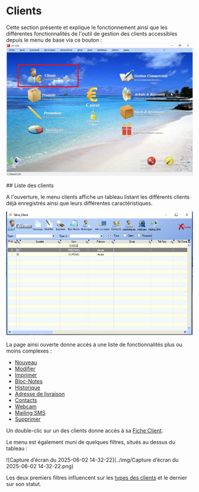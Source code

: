 # Clients

Cette section présente et explique le fonctionnement ainsi que les différentes fonctionnalités de l'outil de gestion des clients accessibles depuis le menu de base via ce bouton : ![](../img/encadreClient.png)

## Liste des clients

A l'ouverture, le menu clients affiche un tableau listant les différents clients déjà enregistrés ainsi que leurs différentes caractéristiques.



![](../img/CaptureClient2-1748866426556-1.PNG)

La page ainsi ouverte donne accès à une liste de fonctionnalités plus ou moins complexes :

- [Nouveau](#fiche-client)
- [Modifier](#modifier)
- [Imprimer](#imprimer)
- [Bloc-Notes](#bloc-notes)
- [Historique](#historique)
- [Adresse de livraison](#adresse-de-livraison)
- [Contacts](#contacts)
- [Webcam](#webcam)
- [Mailing SMS](#mailing-sms)
- [Supprimer](#supprimer)

Un double-clic sur un des clients donne accès à sa [Fiche Client](#fiche-client).

Le menu est également muni de quelques filtres, situés au dessus du tableau :

![Capture d’écran du 2025-06-02 14-32-22](../img/Capture d’écran du 2025-06-02 14-32-22.png)

Les deux premiers filtres influencent sur les [types des clients](##Types) et le dernier sur son statut.









